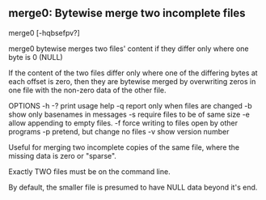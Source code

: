 merge0: Bytewise merge two incomplete files
-------------------------------------------

merge0 [-hqbsefpv?] <file1> <file2>

merge0 bytewise merges two files' content if they differ only where one byte is 0 (NULL)

If the content of the two files differ only where one of the differing bytes at each offset is zero, then they are bytewise merged by overwriting zeros in one file with the non-zero data of the other file.

OPTIONS
       -h -? print usage help
       -q report only when files are changed
       -b show only basenames in messages
       -s require files to be of same size
       -e allow appending to empty files.
       -f force writing to files open by other programs
       -p pretend, but change no files
       -v show version number

Useful for merging two incomplete copies of the same file, where the missing data is zero or "sparse".

Exactly TWO files must be on the command line.

By default, the smaller file is presumed to have NULL data beyond it's end.
